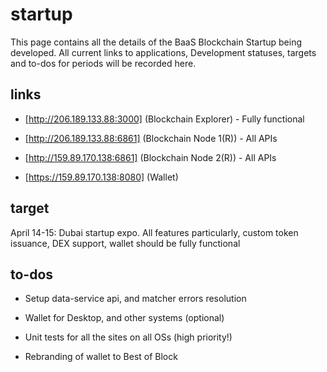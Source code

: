 # startup

This page contains all the details of the BaaS Blockchain Startup being developed. All current links to applications, Development statuses, targets and to-dos for periods will be recorded here. 

## links

* [http://206.189.133.88:3000] (Blockchain Explorer) - Fully functional

* [http://206.189.133.88:6861] (Blockchain Node 1(R)) - All APIs

* [http://159.89.170.138:6861] (Blockchain Node 2(R)) - All APIs

* [https://159.89.170.138:8080] (Wallet)

## target

April 14-15: Dubai startup expo. All features particularly, custom token issuance, DEX support, wallet should be fully functional

## to-dos

* Setup data-service api, and matcher errors resolution

* Wallet for Desktop, and other systems (optional)

* Unit tests for all the sites on all OSs (high priority!)

* Rebranding of wallet to Best of Block

